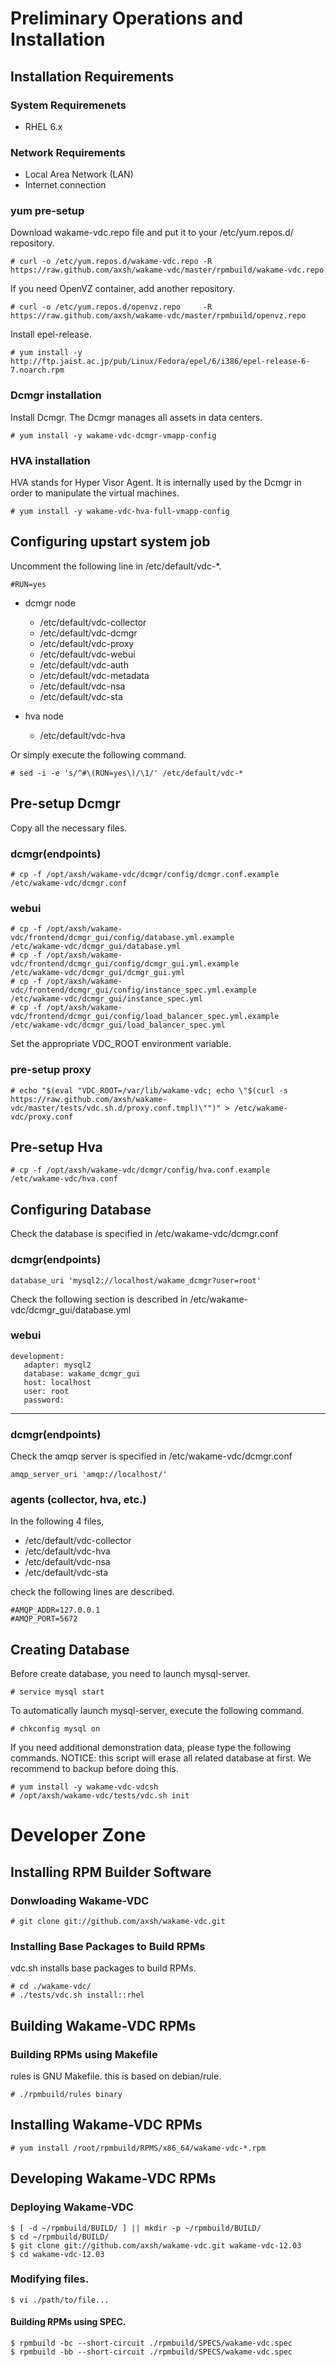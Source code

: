 Preliminary Operations and Installation
=======================================

Installation Requirements
-------------------------

### System Requiremenets

+ RHEL 6.x

### Network Requirements

+ Local Area Network (LAN)
+ Internet connection

### yum pre-setup

Download wakame-vdc.repo file and put it to your /etc/yum.repos.d/ repository.

    # curl -o /etc/yum.repos.d/wakame-vdc.repo -R https://raw.github.com/axsh/wakame-vdc/master/rpmbuild/wakame-vdc.repo

If you need OpenVZ container, add another repository.

    # curl -o /etc/yum.repos.d/openvz.repo     -R https://raw.github.com/axsh/wakame-vdc/master/rpmbuild/openvz.repo

Install epel-release.

    # yum install -y http://ftp.jaist.ac.jp/pub/Linux/Fedora/epel/6/i386/epel-release-6-7.noarch.rpm

### Dcmgr installation

Install Dcmgr. The Dcmgr manages all assets in data centers.

    # yum install -y wakame-vdc-dcmgr-vmapp-config

### HVA installation

HVA stands for Hyper Visor Agent. It is internally used by the Dcmgr in order to manipulate the virtual machines.

    # yum install -y wakame-vdc-hva-full-vmapp-config


Configuring upstart system job
-------------------------------

Uncomment the following line in /etc/default/vdc-*.

    #RUN=yes

+ dcmgr node
  + /etc/default/vdc-collector
  + /etc/default/vdc-dcmgr
  + /etc/default/vdc-proxy
  + /etc/default/vdc-webui
  + /etc/default/vdc-auth
  + /etc/default/vdc-metadata
  + /etc/default/vdc-nsa
  + /etc/default/vdc-sta

+ hva node
  + /etc/default/vdc-hva

Or simply execute the following command.

    # sed -i -e 's/^#\(RUN=yes\)/\1/' /etc/default/vdc-*

Pre-setup Dcmgr
----------------

Copy all the necessary files.

### dcmgr(endpoints)

    # cp -f /opt/axsh/wakame-vdc/dcmgr/config/dcmgr.conf.example /etc/wakame-vdc/dcmgr.conf

### webui

    # cp -f /opt/axsh/wakame-vdc/frontend/dcmgr_gui/config/database.yml.example           /etc/wakame-vdc/dcmgr_gui/database.yml
    # cp -f /opt/axsh/wakame-vdc/frontend/dcmgr_gui/config/dcmgr_gui.yml.example          /etc/wakame-vdc/dcmgr_gui/dcmgr_gui.yml
    # cp -f /opt/axsh/wakame-vdc/frontend/dcmgr_gui/config/instance_spec.yml.example      /etc/wakame-vdc/dcmgr_gui/instance_spec.yml
    # cp -f /opt/axsh/wakame-vdc/frontend/dcmgr_gui/config/load_balancer_spec.yml.example /etc/wakame-vdc/dcmgr_gui/load_balancer_spec.yml


Set the appropriate VDC_ROOT environment variable.

### pre-setup proxy

    # echo "$(eval "VDC_ROOT=/var/lib/wakame-vdc; echo \"$(curl -s https://raw.github.com/axsh/wakame-vdc/master/tests/vdc.sh.d/proxy.conf.tmpl)\"")" > /etc/wakame-vdc/proxy.conf

Pre-setup Hva
--------------

    # cp -f /opt/axsh/wakame-vdc/dcmgr/config/hva.conf.example /etc/wakame-vdc/hva.conf


Configuring Database
--------------------

Check the database is specified in /etc/wakame-vdc/dcmgr.conf


### dcmgr(endpoints)

    database_uri 'mysql2://localhost/wakame_dcmgr?user=root'


Check the following section is described in /etc/wakame-vdc/dcmgr_gui/database.yml

### webui

    development:
       adapter: mysql2
       database: wakame_dcmgr_gui
       host: localhost
       user: root
       password:



-----------------------

### dcmgr(endpoints)

Check the amqp server is specified in /etc/wakame-vdc/dcmgr.conf

    amqp_server_uri 'amqp://localhost/'

### agents (collector, hva, etc.)

In the following 4 files,

+ /etc/default/vdc-collector
+ /etc/default/vdc-hva
+ /etc/default/vdc-nsa
+ /etc/default/vdc-sta

check the following lines are described.

    #AMQP_ADDR=127.0.0.1
    #AMQP_PORT=5672



Creating Database
-----------------


Before create database, you need to launch mysql-server.

    # service mysql start

To automatically launch mysql-server, execute the following command.

    # chkconfig mysql on

If you need additional demonstration data, please type the following commands.
NOTICE: this script will erase all related database at first. We recommend to backup before doing this.

    # yum install -y wakame-vdc-vdcsh
    # /opt/axsh/wakame-vdc/tests/vdc.sh init

Developer Zone
==============

Installing RPM Builder Software
-------------------------------

### Donwloading Wakame-VDC

    # git clone git://github.com/axsh/wakame-vdc.git

### Installing Base Packages to Build RPMs

vdc.sh installs base packages to build RPMs.

    # cd ./wakame-vdc/
    # ./tests/vdc.sh install::rhel

Building Wakame-VDC RPMs
------------------------

### Building RPMs using Makefile

rules is GNU Makefile. this is based on debian/rule.

    # ./rpmbuild/rules binary

Installing Wakame-VDC RPMs
--------------------------

    # yum install /root/rpmbuild/RPMS/x86_64/wakame-vdc-*.rpm

Developing Wakame-VDC RPMs
--------------------------

### Deploying Wakame-VDC

    $ [ -d ~/rpmbuild/BUILD/ ] || mkdir -p ~/rpmbuild/BUILD/
    $ cd ~/rpmbuild/BUILD/
    $ git clone git://github.com/axsh/wakame-vdc.git wakame-vdc-12.03
    $ cd wakame-vdc-12.03

### Modifying files.

    $ vi ./path/to/file...

#### Building RPMs using SPEC.

    $ rpmbuild -bc --short-circuit ./rpmbuild/SPECS/wakame-vdc.spec
    $ rpmbuild -bb --short-circuit ./rpmbuild/SPECS/wakame-vdc.spec
